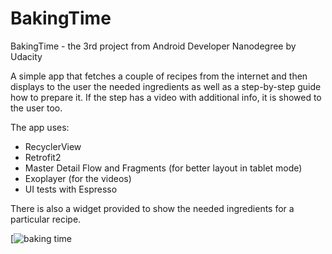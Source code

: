 # BakingTime
BakingTime - the 3rd project from Android Developer Nanodegree by Udacity

A simple app that fetches a couple of recipes from the internet and then displays to the user the needed ingredients as well as a step-by-step guide how to prepare it. If the step has a video with additional info, it is showed to the user too.

The app uses:
* RecyclerView 
* Retrofit2
* Master Detail Flow and Fragments (for better layout in tablet mode)
* Exoplayer (for the videos)
* UI tests with Espresso

There is also a widget provided to show the needed ingredients for a particular recipe.

[![baking time](https://lh3.googleusercontent.com/YntpFN3bfWqlA6aAHURR81h9LpREvxeZ47js5_ZoeuucjkJQc7AM1CzRnrMq-YJ2Nn9l5mczNOVOvRhruQ4EFWvPO_13moW2H_xq7iQ8jNzR62uSJ4EPD5Ns6ok08NowEzQ71Ul83_NkAfgod1WI8a51DhXbzt4G5wV7uwJcP9Be-78L3kqLQEBZSH1779zEjUhscFHONtvEgBcBPtKOt_dPsRGkQoGe4SnwJgLWcxmngysjUEAbE3Y8fgzg1ICXMgHhb81ELs1fC_eEyVY3fHKa7xVS46Gi8F0MbEiVFqI8-ZZGrlbRgcfaJJh1gTHlD8kazcGC0gNQ_o7E-wB0nzo2ZYAwOPYEmoOV32ASPLJFu6ct1F4AYYgalryerub7CJ-r6JlD9B5nZbZkcnEwVVAabvmbBfB7mMUnCqfWguw8SZS6Bl4udQpSCRYtqGI1-harCm1MP9Kjw4QSTNI9MP1sex3TMM2ZdWpETDzCx5SUUamXaEQEvAY4oxiJXKnunuwNmxxemlG7u5MA2V4NlPXjDrZojubl5GqUlm12CkKZtVE0DRVUkN2rCctyoYZG27xylF91Niqrfn_aS91NYgmgwHXyEiOFLxHfsbr7=s921-no)
 
